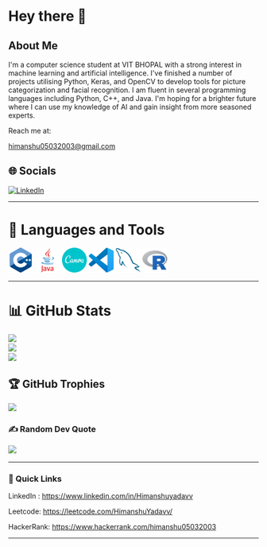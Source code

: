 # Hey there :wave:

## About Me
I'm a computer science student at VIT BHOPAL with a strong interest in machine learning and artificial intelligence. I've finished a number of projects utilising Python, Keras, and OpenCV to develop tools for picture categorization and facial recognition. I am fluent in several programming languages including Python, C++, and Java. I'm hoping for a brighter future where I can use my knowledge of AI and gain insight from more seasoned experts.

Reach me at: 

himanshu05032003@gmail.com


## 🌐 Socials

<!-- <div id="header" align="center">
  <img src="https://media.giphy.com/media/M9gbBd9nbDrOTu1Mqx/giphy.gif" width="100"/>
</div> -->

[![LinkedIn](https://img.shields.io/badge/LinkedIn-%230077B5.svg?logo=linkedin&logoColor=white)](https://www.linkedin.com/in/Himanshuyadavv) 

---

# :book: Languages and Tools

<img src="https://github.com/devicons/devicon/blob/master/icons/cplusplus/cplusplus-original.svg" alt="Cplusplus logo"  width="50" height ="50" />  <img src="https://github.com/devicons/devicon/blob/master/icons/java/java-original-wordmark.svg" alt="JAVA logo"  width="50" height ="50" />  <img src="https://github.com/devicons/devicon/blob/master/icons/canva/canva-original.svg" alt="Canva logo"  width="50" height ="50" /> <img src="https://github.com/devicons/devicon/blob/master/icons/vscode/vscode-original.svg" alt="VSCode logo"  width="50" height ="50" />  <img src="https://github.com/devicons/devicon/blob/master/icons/mysql/mysql-original.svg" alt="MySQl logo"  width="50" height ="50" /> <img src="https://github.com/devicons/devicon/blob/master/icons/r/r-original.svg" alt="R logo"  width="50" height ="50" /> 

---

# 📊 GitHub Stats
![](https://github-readme-stats.vercel.app/api?username=Himanshuyadavv&theme=radical&hide_border=true&include_all_commits=false&count_private=false)<br/>
![](https://github-readme-streak-stats.herokuapp.com/?user=Himanshuyadavv&theme=radical&hide_border=true)<br/>
![](https://github-readme-stats.vercel.app/api/top-langs/?username=Himanshuyadavv&theme=radical&hide_border=true&include_all_commits=false&count_private=false&layout=compact)

## 🏆 GitHub Trophies
![](https://github-profile-trophy.vercel.app/?username=Himanshuyadavv&theme=radical&no-frame=false&no-bg=true&margin-w=4)

### ✍️ Random Dev Quote
![](https://quotes-github-readme.vercel.app/api?type=horizontal&theme=radical)

<!-- [![](https://visitcount.itsvg.in/api?id=Himanshuyadavv&icon=6&color=0)](https://visitcount.itsvg.in) -->

---

### :link: Quick Links
LinkedIn : https://www.linkedin.com/in/Himanshuyadavv

Leetcode: 
https://leetcode.com/HimanshuYadavv/

HackerRank: 
https://www.hackerrank.com/himanshu05032003

---
